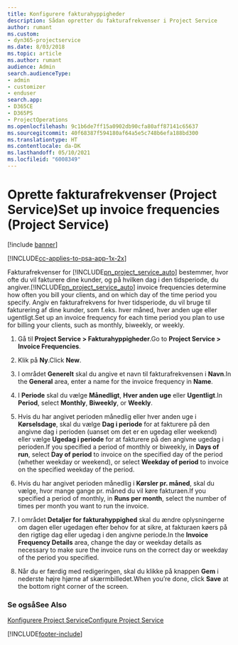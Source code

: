 ```yaml
---
title: Konfigurere fakturahyppigheder
description: Sådan opretter du fakturafrekvenser i Project Service
author: rumant
ms.custom:
- dyn365-projectservice
ms.date: 8/03/2018
ms.topic: article
ms.author: rumant
audience: Admin
search.audienceType:
- admin
- customizer
- enduser
search.app:
- D365CE
- D365PS
- ProjectOperations
ms.openlocfilehash: 9c1b6de7ff15a0902db90cfa80aff87141c65637
ms.sourcegitcommit: 40f68387f594180af64a5e5c748b6efa188bd300
ms.translationtype: HT
ms.contentlocale: da-DK
ms.lasthandoff: 05/10/2021
ms.locfileid: "6008349"
---
```

# <a name="set-up-invoice-frequencies-project-service"></a><span data-ttu-id="4b359-103">Oprette fakturafrekvenser (Project Service)</span><span class="sxs-lookup"><span data-stu-id="4b359-103">Set up invoice frequencies (Project Service)</span></span>

[!include [banner](../includes/psa-now-project-operations.md)]

[!INCLUDE[cc-applies-to-psa-app-1x-2x](../includes/cc-applies-to-psa-app-1x-2x.md)]

<span data-ttu-id="4b359-104">Fakturafrekvenser for [!INCLUDE[pn_project_service_auto](../includes/pn-project-service-auto.md)] bestemmer, hvor ofte du vil fakturere dine kunder, og på hvilken dag i den tidsperiode, du angiver.</span><span class="sxs-lookup"><span data-stu-id="4b359-104">[!INCLUDE[pn_project_service_auto](../includes/pn-project-service-auto.md)] invoice frequencies determine how often you bill your clients, and on which day of the time period you specify.</span></span> <span data-ttu-id="4b359-105">Angiv en fakturafrekvens for hver tidsperiode, du vil bruge til fakturering af dine kunder, som f.eks. hver måned, hver anden uge eller ugentligt.</span><span class="sxs-lookup"><span data-stu-id="4b359-105">Set up an invoice frequency for each time period you plan to use for billing your clients, such as monthly, biweekly, or weekly.</span></span>  
  
1.  <span data-ttu-id="4b359-106">Gå til **Project Service > Fakturahyppigheder**.</span><span class="sxs-lookup"><span data-stu-id="4b359-106">Go to **Project Service > Invoice Frequencies**.</span></span>  
  
2.  <span data-ttu-id="4b359-107">Klik på **Ny**.</span><span class="sxs-lookup"><span data-stu-id="4b359-107">Click **New**.</span></span>  
  
3.  <span data-ttu-id="4b359-108">I området **Generelt** skal du angive et navn til fakturafrekvensen i **Navn**.</span><span class="sxs-lookup"><span data-stu-id="4b359-108">In the **General** area, enter a name for the invoice frequency in **Name**.</span></span>  
  
4.  <span data-ttu-id="4b359-109">I **Periode** skal du vælge **Månedligt**, **Hver anden uge** eller **Ugentligt**.</span><span class="sxs-lookup"><span data-stu-id="4b359-109">In **Period**, select **Monthly**, **Biweekly**, or **Weekly**.</span></span>  
  
5.  <span data-ttu-id="4b359-110">Hvis du har angivet perioden månedlig eller hver anden uge i **Kørselsdage**, skal du vælge **Dag i periode** for at fakturere på den angivne dag i perioden (uanset om det er en ugedag eller weekend) eller vælge **Ugedag i periode** for at fakturere på den angivne ugedag i perioden.</span><span class="sxs-lookup"><span data-stu-id="4b359-110">If you specified a period of monthly or biweekly, in **Days of run**, select **Day of period** to invoice on the specified day of the period (whether weekday or weekend), or select **Weekday of period** to invoice on the specified weekday of the period.</span></span>  
  
6.  <span data-ttu-id="4b359-111">Hvis du har angivet perioden månedlig i **Kørsler pr. måned**, skal du vælge, hvor mange gange pr. måned du vil køre fakturaen.</span><span class="sxs-lookup"><span data-stu-id="4b359-111">If you specified a period of monthly, in **Runs per month**, select the number of times per month you want to run the invoice.</span></span>  
  
7.  <span data-ttu-id="4b359-112">I området **Detaljer for fakturahyppighed** skal du ændre oplysningerne om dagen eller ugedagen efter behov for at sikre, at fakturaen køers på den rigtige dag eller ugedag i den angivne periode.</span><span class="sxs-lookup"><span data-stu-id="4b359-112">In the **Invoice Frequency Details** area, change the day or weekday details as necessary to make sure the invoice runs on the correct day or weekday of the period you specified.</span></span>  
  
8.  <span data-ttu-id="4b359-113">Når du er færdig med redigeringen, skal du klikke på knappen **Gem** i nederste højre hjørne af skærmbilledet.</span><span class="sxs-lookup"><span data-stu-id="4b359-113">When you’re done, click **Save** at the bottom right corner of the screen.</span></span>  
  
### <a name="see-also"></a><span data-ttu-id="4b359-114">Se også</span><span class="sxs-lookup"><span data-stu-id="4b359-114">See Also</span></span>  
 [<span data-ttu-id="4b359-115">Konfigurere Project Service</span><span class="sxs-lookup"><span data-stu-id="4b359-115">Configure Project Service</span></span>](../psa/configure.md)


[!INCLUDE[footer-include](../includes/footer-banner.md)]